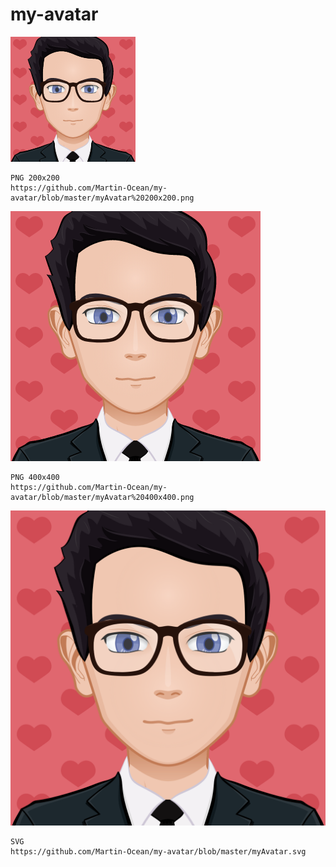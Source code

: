 # my-avatar
![alt text](https://github.com/Martin-Ocean/my-avatar/blob/master/myAvatar%20200x200.png "avatar png format 200x200")
```
PNG 200x200
https://github.com/Martin-Ocean/my-avatar/blob/master/myAvatar%20200x200.png
```


![alt text](https://github.com/Martin-Ocean/my-avatar/blob/master/myAvatar%20400x400.png "avatar png format 400x400")
```
PNG 400x400
https://github.com/Martin-Ocean/my-avatar/blob/master/myAvatar%20400x400.png
```


![alt text](https://github.com/Martin-Ocean/my-avatar/blob/master/myAvatar.svg "avatar svg format")
```
SVG
https://github.com/Martin-Ocean/my-avatar/blob/master/myAvatar.svg
```
